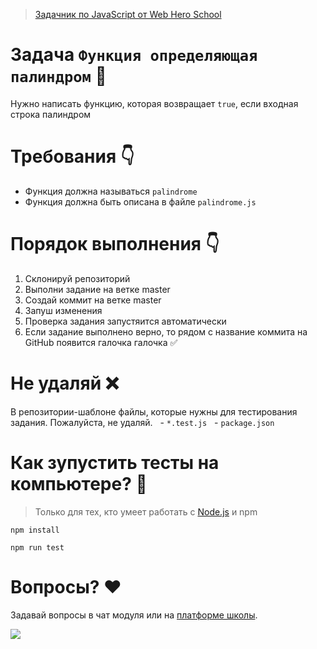 
> [Задачник по JavaScript от Web Hero School](https://lk.webheroschool.ru/teach/control/stream/view/id/169442572/)

# Задача `Функция определяющая палиндром` 🚀
Нужно написать функцию, которая возвращает `true`, если входная строка палиндром

# Требования 👇
- Функция должна называться `palindrome`
- Функция должна быть описана в файле `palindrome.js`

# Порядок выполнения 👇
1. Склонируй репозиторий 
2. Выполни задание на ветке master 
3. Создай коммит на ветке master
4. Запуш изменения
5. Проверка задания запустяится автоматически 
6. Если задание выполнено верно, то рядом с название коммита на GitHub появится галочка галочка ✅

# Не удаляй ❌
В репозитории-шаблоне файлы, которые нужны для тестирования задания. Пожалуйста, не удаляй.
  - `*.test.js`
  - `package.json`

# Как зупустить тесты на компьютере? 🤔
> Только для тех, кто умеет работать с [Node.js](https://nodejs.org/) и npm

```
npm install
```
```
npm run test
```

# Вопросы? ❤️
Задавай вопросы в чат модуля или на [платформе школы](http://lk.webheroschool.ru/). 

[![](https://webheroschool.ru/logo.png)](http://webheroschool.ru/)
